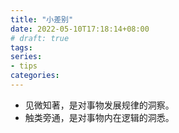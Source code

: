 ```yaml
---
title: "小差别"
date: 2022-05-10T17:18:14+08:00
# draft: true
tags:
series:
- tips
categories:
---
```


- 见微知著，是对事物发展规律的洞察。
- 触类旁通，是对事物内在逻辑的洞悉。
